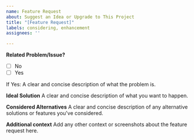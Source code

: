 ```yaml
---
name: Feature Request
about: Suggest an Idea or Upgrade to This Project
title: "[Feature Request]"
labels: considering, enhancement
assignees: ''

---
```


**Related Problem/Issue?**

- [ ] No
- [ ] Yes

If Yes: A clear and concise description of what the problem is.

**Ideal Solution**
A clear and concise description of what you want to happen.

**Considered Alternatives**
A clear and concise description of any alternative solutions or features you've considered.

**Additional context**
Add any other context or screenshots about the feature request here.
